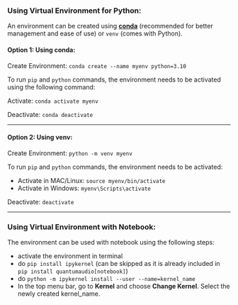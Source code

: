 ### Using Virtual Environment for Python:

An environment can be created using **[conda](https://docs.anaconda.com/miniconda/#quick-command-line-install)** (recommended for better management and ease of use) or `venv` (comes with Python).

#### Option 1: Using conda:
Create Environment: ```conda create --name myenv python=3.10``` <br>

To run `pip` and `python` commands, the environment needs to be activated using the following command: <br>


Activate:  ```conda activate myenv``` <br>

Deactivate: ```conda deactivate```

---

#### Option 2: Using venv:
Create Environment: ```python -m venv myenv``` <br>

To run `pip` and `python` commands, the environment needs to be activated:
  - Activate in MAC/Linux: ```source myenv/bin/activate``` <br>
  - Activate in Windows:  ```myenv\Scripts\activate```

Deactivate: ```deactivate```

---

### Using Virtual Environment with Notebook:
The environment can be used with notebook using the following steps:

- activate the environment in terminal
- do ```pip install ipykernel``` (can be skipped as it is already included in ```pip install quantumaudio[notebook]```)
- do ```python -m ipykernel install --user --name=kernel_name```
- In the top menu bar, go to **Kernel** and choose **Change Kernel**. Select the newly created kernel_name.  
